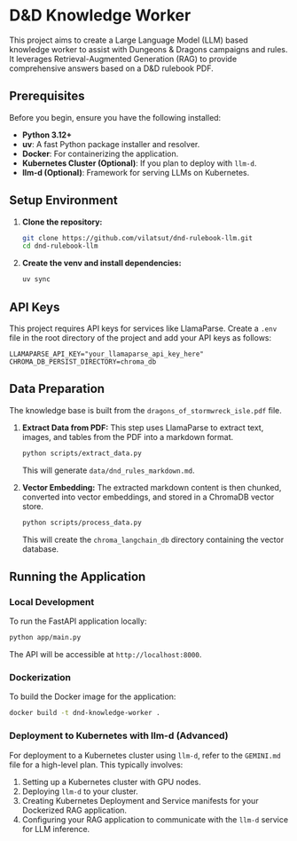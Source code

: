 # D&D Knowledge Worker

This project aims to create a Large Language Model (LLM) based knowledge worker to assist with Dungeons & Dragons campaigns and rules. It leverages Retrieval-Augmented Generation (RAG) to provide comprehensive answers based on a D&D rulebook PDF.

## Prerequisites

Before you begin, ensure you have the following installed:

*   **Python 3.12+**
*   **uv**: A fast Python package installer and resolver.
*   **Docker**: For containerizing the application.
*   **Kubernetes Cluster (Optional)**: If you plan to deploy with `llm-d`.
*   **llm-d (Optional)**: Framework for serving LLMs on Kubernetes.

## Setup Environment

1.  **Clone the repository:**
    ```bash
    git clone https://github.com/vilatsut/dnd-rulebook-llm.git
    cd dnd-rulebook-llm
    ```


2.  **Create the venv and install dependencies:**
    ```bash
    uv sync
    ```

## API Keys

This project requires API keys for services like LlamaParse. Create a `.env` file in the root directory of the project and add your API keys as follows:

```
LLAMAPARSE_API_KEY="your_llamaparse_api_key_here"
CHROMA_DB_PERSIST_DIRECTORY=chroma_db
```

## Data Preparation

The knowledge base is built from the `dragons_of_stormwreck_isle.pdf` file.

1.  **Extract Data from PDF:**
    This step uses LlamaParse to extract text, images, and tables from the PDF into a markdown format.
    ```bash
    python scripts/extract_data.py
    ```
    This will generate `data/dnd_rules_markdown.md`.

2.  **Vector Embedding:**
    The extracted markdown content is then chunked, converted into vector embeddings, and stored in a ChromaDB vector store.
    ```bash
    python scripts/process_data.py
    ```
    This will create the `chroma_langchain_db` directory containing the vector database.

## Running the Application

### Local Development

To run the FastAPI application locally:

```bash
python app/main.py
```
The API will be accessible at `http://localhost:8000`.

### Dockerization

To build the Docker image for the application:

```bash
docker build -t dnd-knowledge-worker .
```

### Deployment to Kubernetes with llm-d (Advanced)

For deployment to a Kubernetes cluster using `llm-d`, refer to the `GEMINI.md` file for a high-level plan. This typically involves:

1.  Setting up a Kubernetes cluster with GPU nodes.
2.  Deploying `llm-d` to your cluster.
3.  Creating Kubernetes Deployment and Service manifests for your Dockerized RAG application.
4.  Configuring your RAG application to communicate with the `llm-d` service for LLM inference.

